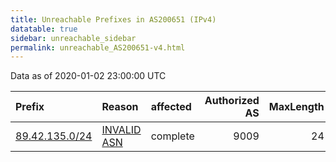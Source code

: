 ```yaml
---
title: Unreachable Prefixes in AS200651 (IPv4)
datatable: true
sidebar: unreachable_sidebar
permalink: unreachable_AS200651-v4.html
---
```


Data as of 2020-01-02 23:00:00 UTC


<div class="datatable-begin"></div>

| Prefix                                                 | Reason                                                                                                 | affected   |   Authorized AS |   MaxLength | Anchor                                         |   unreachable /24s |
|:-------------------------------------------------------|:-------------------------------------------------------------------------------------------------------|:-----------|----------------:|------------:|:-----------------------------------------------|-------------------:|
| [89.42.135.0/24](https://stat.ripe.net/89.42.135.0/24) | [INVALID ASN](https://rpki-validator.ripe.net/announcement-preview?asn=AS200651&prefix=89.42.135.0/24) | complete   |            9009 |          24 | [RIPE](unreachable_RIPE_NCC_RPKI_Root-v4.html) |                  1 |

<div class="datatable-end"></div>